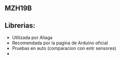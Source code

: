 ## MZH19B

## Librerias:
- Utilizada por Aliaga
- Recomendada por la pagina de Arduino oficial
- Pruebas en auto (comparacion con entr sensores)
- 
